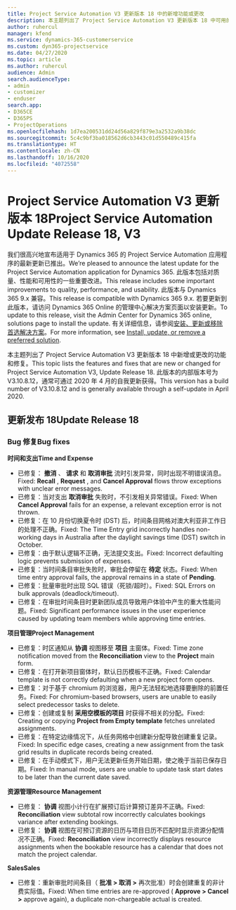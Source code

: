 ```yaml
---
title: Project Service Automation V3 更新版本 18 中的新增功能或更改
description: 本主题列出了 Project Service Automation V3 更新版本 18 中可用的功能和修复。
author: ruhercul
manager: kfend
ms.service: dynamics-365-customerservice
ms.custom: dyn365-projectservice
ms.date: 04/27/2020
ms.topic: article
ms.author: ruhercul
audience: Admin
search.audienceType:
- admin
- customizer
- enduser
search.app:
- D365CE
- D365PS
- ProjectOperations
ms.openlocfilehash: 1d7ea200531dd24d56a829f879e3a2532a9b38dc
ms.sourcegitcommit: 5c4c9bf3ba018562d6cb3443c01d550489c415fa
ms.translationtype: HT
ms.contentlocale: zh-CN
ms.lasthandoff: 10/16/2020
ms.locfileid: "4072558"
---
```

# <a name="project-service-automation-update-release-18-v3"></a><span data-ttu-id="39af3-103">Project Service Automation V3 更新版本 18</span><span class="sxs-lookup"><span data-stu-id="39af3-103">Project Service Automation Update Release 18, V3</span></span>

<span data-ttu-id="39af3-104">我们很高兴地宣布适用于 Dynamics 365 的 Project Service Automation 应用程序的最新更新已推出。</span><span class="sxs-lookup"><span data-stu-id="39af3-104">We’re pleased to announce the latest update for the Project Service Automation application for Dynamics 365.</span></span> <span data-ttu-id="39af3-105">此版本包括对质量、性能和可用性的一些重要改进。</span><span class="sxs-lookup"><span data-stu-id="39af3-105">This release includes some important improvements to quality, performance, and usability.</span></span> <span data-ttu-id="39af3-106">此版本与 Dynamics 365 9.x 兼容。</span><span class="sxs-lookup"><span data-stu-id="39af3-106">This release is compatible with Dynamics 365 9.x.</span></span> <span data-ttu-id="39af3-107">若要更新到此版本，请访问 Dynamics 365 Online 的管理中心解决方案页面以安装更新。</span><span class="sxs-lookup"><span data-stu-id="39af3-107">To update to this release, visit the Admin Center for Dynamics 365 online, solutions page to install the update.</span></span> <span data-ttu-id="39af3-108">有关详细信息，请参阅[安装、更新或移除首选解决方案](https://docs.microsoft.com/power-platform/admin/install-remove-preferred-solution)。</span><span class="sxs-lookup"><span data-stu-id="39af3-108">For more information, see [Install, update, or remove a preferred solution](https://docs.microsoft.com/power-platform/admin/install-remove-preferred-solution).</span></span>

<span data-ttu-id="39af3-109">本主题列出了 Project Service Automation V3 更新版本 18 中新增或更改的功能和修复。</span><span class="sxs-lookup"><span data-stu-id="39af3-109">This topic lists the features and fixes that are new or changed for Project Service Automation V3, Update Release 18.</span></span> <span data-ttu-id="39af3-110">此版本的内部版本号为 V3.10.8.12，通常可通过 2020 年 4 月的自我更新获得。</span><span class="sxs-lookup"><span data-stu-id="39af3-110">This version has a build number of V3.10.8.12 and is generally available through a self-update in April 2020.</span></span>

## <a name="update-release-18"></a><span data-ttu-id="39af3-111">更新发布 18</span><span class="sxs-lookup"><span data-stu-id="39af3-111">Update Release 18</span></span>

### <a name="bug-fixes"></a><span data-ttu-id="39af3-112">Bug 修复</span><span class="sxs-lookup"><span data-stu-id="39af3-112">Bug fixes</span></span>

<span data-ttu-id="39af3-113">**时间和支出**</span><span class="sxs-lookup"><span data-stu-id="39af3-113">**Time and Expense**</span></span>

- <span data-ttu-id="39af3-114">已修复： **撤消** 、 **请求** 和 **取消审批** 流时引发异常，同时出现不明错误消息。</span><span class="sxs-lookup"><span data-stu-id="39af3-114">Fixed: **Recall** , **Request** , and **Cancel Approval** flows throw exceptions with unclear error messages.</span></span>
- <span data-ttu-id="39af3-115">已修复：当对支出 **取消审批** 失败时，不引发相关异常错误。</span><span class="sxs-lookup"><span data-stu-id="39af3-115">Fixed: When **Cancel Approval** fails for an expense, a relevant exception error is not thrown.</span></span>
- <span data-ttu-id="39af3-116">已修复：在 10 月份切换夏令时 (DST) 后，时间条目网格对澳大利亚非工作日的处理不正确。</span><span class="sxs-lookup"><span data-stu-id="39af3-116">Fixed: The Time Entry grid incorrectly handles non-working days in Australia after the daylight savings time (DST) switch in October.</span></span>
- <span data-ttu-id="39af3-117">已修复：由于默认逻辑不正确，无法提交支出。</span><span class="sxs-lookup"><span data-stu-id="39af3-117">Fixed: Incorrect defaulting logic prevents submission of expenses.</span></span>
- <span data-ttu-id="39af3-118">已修复：当时间条目审批失败时，审批会停留在 **待定** 状态。</span><span class="sxs-lookup"><span data-stu-id="39af3-118">Fixed: When time entry approval fails, the approval remains in a state of **Pending**.</span></span>
- <span data-ttu-id="39af3-119">已修复：批量审批时出现 SQL 错误（死锁/超时）。</span><span class="sxs-lookup"><span data-stu-id="39af3-119">Fixed: SQL Errors on bulk approvals (deadlock/timeout).</span></span>
- <span data-ttu-id="39af3-120">已修复：在审批时间条目时更新团队成员导致用户体验中产生的重大性能问题。</span><span class="sxs-lookup"><span data-stu-id="39af3-120">Fixed: Significant performance issues in the user experience caused by updating team members while approving time entries.</span></span>

<span data-ttu-id="39af3-121">**项目管理**</span><span class="sxs-lookup"><span data-stu-id="39af3-121">**Project Management**</span></span>

- <span data-ttu-id="39af3-122">已修复：时区通知从 **协调** 视图移至 **项目** 主窗体。</span><span class="sxs-lookup"><span data-stu-id="39af3-122">Fixed: Time zone notification moved from the **Reconciliation** view to the **Project** main form.</span></span>
- <span data-ttu-id="39af3-123">已修复：在打开新项目窗体时，默认日历模板不正确。</span><span class="sxs-lookup"><span data-stu-id="39af3-123">Fixed: Calendar template is not correctly defaulting when a new project form opens.</span></span>
- <span data-ttu-id="39af3-124">已修复：对于基于 chromium 的浏览器，用户无法轻松地选择要删除的前置任务。</span><span class="sxs-lookup"><span data-stu-id="39af3-124">Fixed: For chromium-based browsers, users are unable to easily select predecessor tasks to delete.</span></span>
- <span data-ttu-id="39af3-125">已修复：创建或复制 **采用空模板的项目** 时获得不相关的分配。</span><span class="sxs-lookup"><span data-stu-id="39af3-125">Fixed: Creating or copying **Project from Empty template** fetches unrelated assignments.</span></span>
- <span data-ttu-id="39af3-126">已修复：在特定边缘情况下，从任务网格中创建新分配导致创建重复记录。</span><span class="sxs-lookup"><span data-stu-id="39af3-126">Fixed: In specific edge cases, creating a new assignment from the task grid results in duplicate records being created.</span></span>
- <span data-ttu-id="39af3-127">已修复：在手动模式下，用户无法更新任务开始日期，使之晚于当前已保存日期。</span><span class="sxs-lookup"><span data-stu-id="39af3-127">Fixed: In manual mode, users are unable to update task start dates to be later than the current date saved.</span></span>

<span data-ttu-id="39af3-128">**资源管理**</span><span class="sxs-lookup"><span data-stu-id="39af3-128">**Resource Management**</span></span>

- <span data-ttu-id="39af3-129">已修复： **协调** 视图小计行在扩展预订后计算预订差异不正确。</span><span class="sxs-lookup"><span data-stu-id="39af3-129">Fixed: **Reconciliation** view subtotal row incorrectly calculates bookings variance after extending bookings.</span></span>
- <span data-ttu-id="39af3-130">已修复： **协调** 视图在可预订资源的日历与项目日历不匹配时显示资源分配情况不正确。</span><span class="sxs-lookup"><span data-stu-id="39af3-130">Fixed: **Reconciliation** view incorrectly displays resource assignments when the bookable resource has a calendar that does not match the project calendar.</span></span>

<span data-ttu-id="39af3-131">**Sales**</span><span class="sxs-lookup"><span data-stu-id="39af3-131">**Sales**</span></span>

- <span data-ttu-id="39af3-132">已修复：重新审批时间条目（ **批准 > 取消 >** 再次批准）时会创建重复的非计费实际值。</span><span class="sxs-lookup"><span data-stu-id="39af3-132">Fixed: When time entries are re-approved ( **Approve > Cancel >** approve again), a duplicate non-chargeable actual is created.</span></span>
